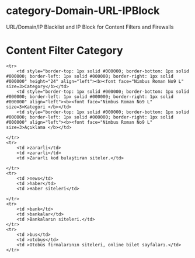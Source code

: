 # category-Domain-URL-IPBlock
URL/Domain/IP Blacklist and IP Block for Content Filters and Firewalls

# Content Filter Category
<table cellspacing="0" border="0">
	<colgroup width="132"></colgroup>
	<colgroup width="136"></colgroup>
	<colgroup width="716"></colgroup>
	
	<tr>
		<td style="border-top: 1px solid #000000; border-bottom: 1px solid #000000; border-left: 1px solid #000000; border-right: 1px solid #000000" height="24" align="left"><b><font face="Nimbus Roman No9 L" size=3>Category</b></td>
		<td style="border-top: 1px solid #000000; border-bottom: 1px solid #000000; border-left: 1px solid #000000; border-right: 1px solid #000000" align="left"><b><font face="Nimbus Roman No9 L" size=3>Kategori </b></td>
		<td style="border-top: 1px solid #000000; border-bottom: 1px solid #000000; border-left: 1px solid #000000; border-right: 1px solid #000000" align="left"><b><font face="Nimbus Roman No9 L" size=3>Açıklama </b></td>
		
	</tr>
	<tr>
		<td >zararli</td>
		<td >zararli</td>
		<td >Zararlı kod bulaştıran siteler.</td>
		
	</tr>
	<tr>
		<td >news</td>
		<td >haber</td>
		<td >Haber siteleri</td>
		
	</tr>
	<tr>
		<td >bank</td>
		<td >bankalar</td>
		<td >Bankaların siteleri.</td>
	</tr>
	<tr>
		<td >bus</td>
		<td >otobus</td>
		<td >Otobüs firmalarının siteleri, online bilet sayfaları.</td>
	</tr>
	
</table>
